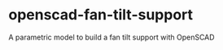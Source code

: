 openscad-fan-tilt-support
=========================

A parametric model to build a fan tilt support with OpenSCAD
